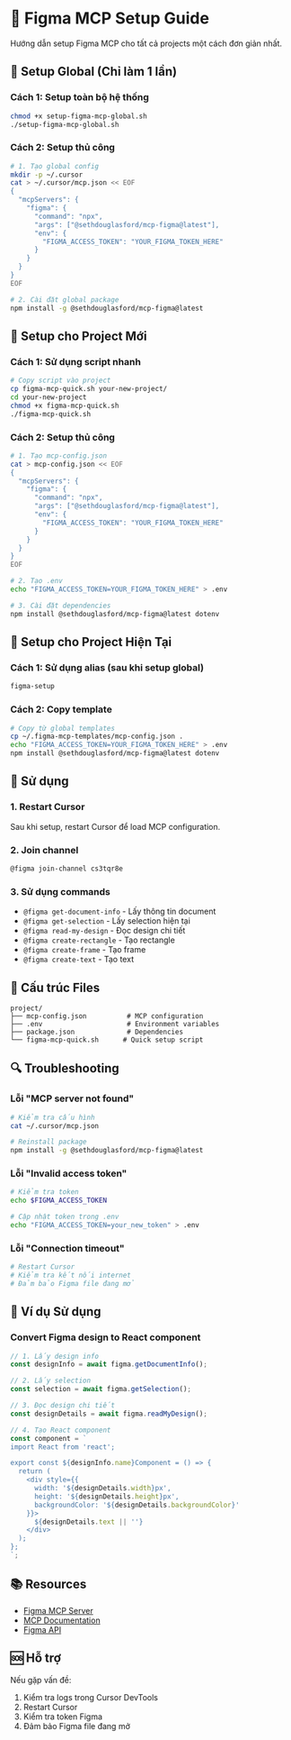 # 🎨 Figma MCP Setup Guide

Hướng dẫn setup Figma MCP cho tất cả projects một cách đơn giản nhất.

## 🚀 Setup Global (Chỉ làm 1 lần)

### Cách 1: Setup toàn bộ hệ thống
```bash
chmod +x setup-figma-mcp-global.sh
./setup-figma-mcp-global.sh
```

### Cách 2: Setup thủ công
```bash
# 1. Tạo global config
mkdir -p ~/.cursor
cat > ~/.cursor/mcp.json << EOF
{
  "mcpServers": {
    "figma": {
      "command": "npx",
      "args": ["@sethdouglasford/mcp-figma@latest"],
      "env": {
        "FIGMA_ACCESS_TOKEN": "YOUR_FIGMA_TOKEN_HERE"
      }
    }
  }
}
EOF

# 2. Cài đặt global package
npm install -g @sethdouglasford/mcp-figma@latest
```

## 🔗 Setup cho Project Mới

### Cách 1: Sử dụng script nhanh
```bash
# Copy script vào project
cp figma-mcp-quick.sh your-new-project/
cd your-new-project
chmod +x figma-mcp-quick.sh
./figma-mcp-quick.sh
```

### Cách 2: Setup thủ công
```bash
# 1. Tạo mcp-config.json
cat > mcp-config.json << EOF
{
  "mcpServers": {
    "figma": {
      "command": "npx",
      "args": ["@sethdouglasford/mcp-figma@latest"],
      "env": {
        "FIGMA_ACCESS_TOKEN": "YOUR_FIGMA_TOKEN_HERE"
      }
    }
  }
}
EOF

# 2. Tạo .env
echo "FIGMA_ACCESS_TOKEN=YOUR_FIGMA_TOKEN_HERE" > .env

# 3. Cài đặt dependencies
npm install @sethdouglasford/mcp-figma@latest dotenv
```

## 🔧 Setup cho Project Hiện Tại

### Cách 1: Sử dụng alias (sau khi setup global)
```bash
figma-setup
```

### Cách 2: Copy template
```bash
# Copy từ global templates
cp ~/.figma-mcp-templates/mcp-config.json .
echo "FIGMA_ACCESS_TOKEN=YOUR_FIGMA_TOKEN_HERE" > .env
npm install @sethdouglasford/mcp-figma@latest dotenv
```

## 🎯 Sử dụng

### 1. Restart Cursor
Sau khi setup, restart Cursor để load MCP configuration.

### 2. Join channel
```bash
@figma join-channel cs3tqr8e
```

### 3. Sử dụng commands
- `@figma get-document-info` - Lấy thông tin document
- `@figma get-selection` - Lấy selection hiện tại
- `@figma read-my-design` - Đọc design chi tiết
- `@figma create-rectangle` - Tạo rectangle
- `@figma create-frame` - Tạo frame
- `@figma create-text` - Tạo text

## 📁 Cấu trúc Files

```
project/
├── mcp-config.json          # MCP configuration
├── .env                     # Environment variables
├── package.json             # Dependencies
└── figma-mcp-quick.sh      # Quick setup script
```

## 🔍 Troubleshooting

### Lỗi "MCP server not found"
```bash
# Kiểm tra cấu hình
cat ~/.cursor/mcp.json

# Reinstall package
npm install -g @sethdouglasford/mcp-figma@latest
```

### Lỗi "Invalid access token"
```bash
# Kiểm tra token
echo $FIGMA_ACCESS_TOKEN

# Cập nhật token trong .env
echo "FIGMA_ACCESS_TOKEN=your_new_token" > .env
```

### Lỗi "Connection timeout"
```bash
# Restart Cursor
# Kiểm tra kết nối internet
# Đảm bảo Figma file đang mở
```

## 🎨 Ví dụ Sử dụng

### Convert Figma design to React component
```typescript
// 1. Lấy design info
const designInfo = await figma.getDocumentInfo();

// 2. Lấy selection
const selection = await figma.getSelection();

// 3. Đọc design chi tiết
const designDetails = await figma.readMyDesign();

// 4. Tạo React component
const component = `
import React from 'react';

export const ${designInfo.name}Component = () => {
  return (
    <div style={{
      width: '${designDetails.width}px',
      height: '${designDetails.height}px',
      backgroundColor: '${designDetails.backgroundColor}'
    }}>
      ${designDetails.text || ''}
    </div>
  );
};
`;
```

## 📚 Resources

- [Figma MCP Server](https://npm.im/@sethdouglasford/mcp-figma)
- [MCP Documentation](https://modelcontextprotocol.io/)
- [Figma API](https://www.figma.com/developers/api)

## 🆘 Hỗ trợ

Nếu gặp vấn đề:
1. Kiểm tra logs trong Cursor DevTools
2. Restart Cursor
3. Kiểm tra token Figma
4. Đảm bảo Figma file đang mở 